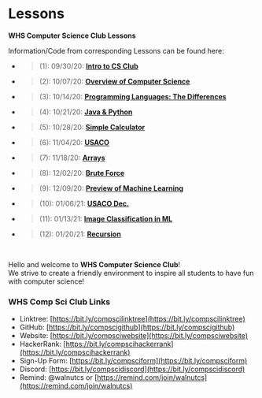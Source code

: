 # Lessons
**WHS Computer Science Club Lessons**

Information/Code from corresponding Lessons can be found here:  
* > (1): 09/30/20:  [**Intro to CS Club**](https://github.com/whscompsciclub/Lessons/tree/main/WHS%20Lessons/(01)-09.30%20(Intro%20to%20CS%20Club))
* > (2): 10/07/20:  [**Overview of Computer Science**](https://github.com/whscompsciclub/Lessons/tree/main/WHS%20Lessons/(02)-10.07%20(Overview%20of%20Computer%20Science))
* > (3): 10/14/20: [**Programming Languages: The Differences**](https://github.com/whscompsciclub/Lessons/tree/main/WHS%20Lessons/(03)-10.14%20(Programming%20Languages%3B%20The%20Differences))  
* > (4): 10/21/20: [**Java & Python**](https://github.com/whscompsciclub/Lessons/tree/main/WHS%20Lessons/(04)-10.21%20(Java%20%26%20Python))   
* > (5): 10/28/20: [**Simple Calculator**](https://github.com/whscompsciclub/Lessons/tree/main/WHS%20Lessons/(05)-10.28%20(Simple%20Calculator))
* > (6): 11/04/20: [**USACO**](https://github.com/whscompsciclub/Lessons/tree/main/WHS%20Lessons/(06)-11.04%20(USACO))
* > (7): 11/18/20: [**Arrays**](https://github.com/whscompsciclub/Lessons/tree/main/WHS%20Lessons/(07)-11.18%20(Arrays))
* > (8): 12/02/20: [**Brute Force**]((08)-12.02%20(Brute%20Force))
* > (9): 12/09/20: [**Preview of Machine Learning**]((09)-12.09%20(Preview%20of%20Machine%20Learning))
* > (10): 01/06/21: [**USACO Dec.**]((10)-01.06%20(USACO%20Dec.))
* > (11): 01/13/21: [**Image Classification in ML**]((11)-01.13%20(Image%20Classification%20in%20ML))
* > (12): 01/20/21: [**Recursion**]((12)-01.20%20(Recursion))

&nbsp;

Hello and welcome to **WHS Computer Science Club**!   
We strive to create a friendly environment to inspire all students to have fun with computer science!  
### WHS Comp Sci Club Links
- Linktree: [https://bit.ly/compscilinktree](https://bit.ly/compscilinktree)
- GitHub: [https://bit.ly/compscigithub](https://bit.ly/compscigithub)
- Website: [https://bit.ly/compsciwebsite](https://bit.ly/compsciwebsite)
- HackerRank: [https://bit.ly/compscihackerrank](https://bit.ly/compscihackerrank)
- Sign-Up Form: [https://bit.ly/compsciform](https://bit.ly/compsciform)
- Discord: [https://bit.ly/compscidiscord](https://bit.ly/compscidiscord)
- Remind: @walnutcs or [https://remind.com/join/walnutcs](https://remind.com/join/walnutcs)




